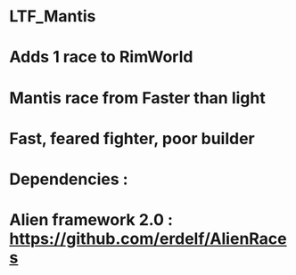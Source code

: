 # LTF_Mantis
# Adds 1 race to RimWorld
# Mantis race from Faster than light
# Fast, feared fighter, poor builder
# Dependencies :
# Alien framework 2.0 : https://github.com/erdelf/AlienRaces